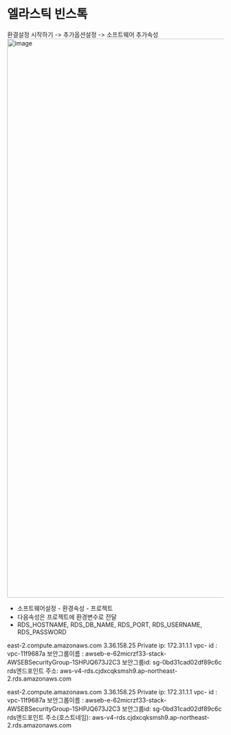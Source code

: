 # 엘라스틱 빈스톡
환결설정
 시작하기 -> 추가옵션설정 -> 소프트웨어 추가속성
 <img width="1296" alt="image" src="https://user-images.githubusercontent.com/46700734/175763093-6db91fae-6698-41fb-8264-69b1221c4b52.png">

 - 소프트웨어설정 - 환경속성 - 프로젝트
 - 다음속성은 프로젝트에 환경변수로 전달
 - RDS_HOSTNAME, RDS_DB_NAME, RDS_PORT, RDS_USERNAME, RDS_PASSWORD


east-2.compute.amazonaws.com	3.36.158.25
Private ip: 172.31.1.1 vpc- id : vpc-11f9687a
보안그룹이름 : awseb-e-62micrzf33-stack-AWSEBSecurityGroup-1SHPJQ673J2C3
보안그룹id: sg-0bd31cad02df89c6c
rds엔드포인트 주소:  aws-v4-rds.cjdxcqksmsh9.ap-northeast-2.rds.amazonaws.com


east-2.compute.amazonaws.com	3.36.158.25
Private ip: 172.31.1.1
vpc- id : vpc-11f9687a
보안그룹이름 : awseb-e-62micrzf33-stack-AWSEBSecurityGroup-1SHPJQ673J2C3
보안그룹id: sg-0bd31cad02df89c6c
rds엔드포인트 주소(호스트네임):  aws-v4-rds.cjdxcqksmsh9.ap-northeast-2.rds.amazonaws.com
